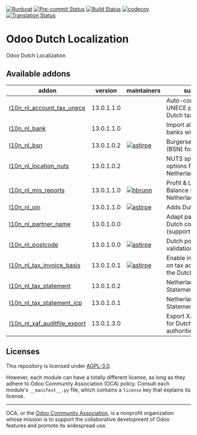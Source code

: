 
[![Runboat](https://img.shields.io/badge/runboat-Try%20me-875A7B.png)](https://runboat.odoo-community.org/builds?repo=OCA/l10n-netherlands&target_branch=13.0)
[![Pre-commit Status](https://github.com/OCA/l10n-netherlands/actions/workflows/pre-commit.yml/badge.svg?branch=13.0)](https://github.com/OCA/l10n-netherlands/actions/workflows/pre-commit.yml?query=branch%3A13.0)
[![Build Status](https://github.com/OCA/l10n-netherlands/actions/workflows/test.yml/badge.svg?branch=13.0)](https://github.com/OCA/l10n-netherlands/actions/workflows/test.yml?query=branch%3A13.0)
[![codecov](https://codecov.io/gh/OCA/l10n-netherlands/branch/13.0/graph/badge.svg)](https://codecov.io/gh/OCA/l10n-netherlands)
[![Translation Status](https://translation.odoo-community.org/widgets/l10n-netherlands-13-0/-/svg-badge.svg)](https://translation.odoo-community.org/engage/l10n-netherlands-13-0/?utm_source=widget)

<!-- /!\ do not modify above this line -->

# Odoo Dutch Localization

Odoo Dutch Localization

<!-- /!\ do not modify below this line -->

<!-- prettier-ignore-start -->

[//]: # (addons)

Available addons
----------------
addon | version | maintainers | summary
--- | --- | --- | ---
[l10n_nl_account_tax_unece](l10n_nl_account_tax_unece/) | 13.0.1.1.0 |  | Auto-configure UNECE params on Dutch taxes
[l10n_nl_bank](l10n_nl_bank/) | 13.0.1.1.0 |  | Import all Dutch banks with BIC code
[l10n_nl_bsn](l10n_nl_bsn/) | 13.0.1.0.2 | [![astirpe](https://github.com/astirpe.png?size=30px)](https://github.com/astirpe) | Burgerservicenummer (BSN) for Partners
[l10n_nl_location_nuts](l10n_nl_location_nuts/) | 13.0.1.0.2 |  | NUTS specific options for Netherlands
[l10n_nl_mis_reports](l10n_nl_mis_reports/) | 13.0.1.1.0 | [![hbrunn](https://github.com/hbrunn.png?size=30px)](https://github.com/hbrunn) | Profit & Loss / Balance sheet for the Netherlands
[l10n_nl_oin](l10n_nl_oin/) | 13.0.1.1.0 | [![astirpe](https://github.com/astirpe.png?size=30px)](https://github.com/astirpe) | Adds Dutch OIN field
[l10n_nl_partner_name](l10n_nl_partner_name/) | 13.0.1.0.0 |  | Adapt parter names to Dutch conventions (support infix)
[l10n_nl_postcode](l10n_nl_postcode/) | 13.0.1.0.0 | [![astirpe](https://github.com/astirpe.png?size=30px)](https://github.com/astirpe) | Dutch postcode validation for Partners
[l10n_nl_tax_invoice_basis](l10n_nl_tax_invoice_basis/) | 13.0.1.0.1 | [![astirpe](https://github.com/astirpe.png?size=30px)](https://github.com/astirpe) | Enable invoice basis on tax according to the Dutch law
[l10n_nl_tax_statement](l10n_nl_tax_statement/) | 13.0.1.0.2 |  | Netherlands BTW Statement
[l10n_nl_tax_statement_icp](l10n_nl_tax_statement_icp/) | 13.0.1.0.1 |  | Netherlands ICP Statement
[l10n_nl_xaf_auditfile_export](l10n_nl_xaf_auditfile_export/) | 13.0.1.3.0 |  | Export XAF auditfiles for Dutch tax authorities

[//]: # (end addons)

<!-- prettier-ignore-end -->

## Licenses

This repository is licensed under [AGPL-3.0](LICENSE).

However, each module can have a totally different license, as long as they adhere to Odoo Community Association (OCA)
policy. Consult each module's `__manifest__.py` file, which contains a `license` key
that explains its license.

----
OCA, or the [Odoo Community Association](http://odoo-community.org/), is a nonprofit
organization whose mission is to support the collaborative development of Odoo features
and promote its widespread use.
